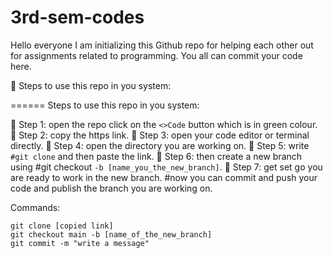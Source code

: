 # 3rd-sem-codes
Hello everyone I am initializing this Github repo for helping each other out for assignments related to programming. You all can commit your code here.

🚀 Steps to use this repo in you system:

======
 Steps to use this repo in you system:

🚀 Step 1: open the repo click on the 
```<>Code``` button which is in green colour.
🚀 Step 2: copy the https link.
🚀 Step 3: open your code editor or terminal directly.
🚀 Step 4: open the directory you are working on.
🚀 Step 5: write ```#git clone``` and then paste the link.
🚀 Step 6: then create a new branch using #git checkout ```-b [name_you_the_new_branch]```.
🚀 Step 7: get set go you are ready to work in the new branch.
#now you can commit and push your code and publish the branch you are working on. 

Commands:
```
git clone [copied link]
git checkout main -b [name_of_the_new_branch]
git commit -m "write a message"

```























